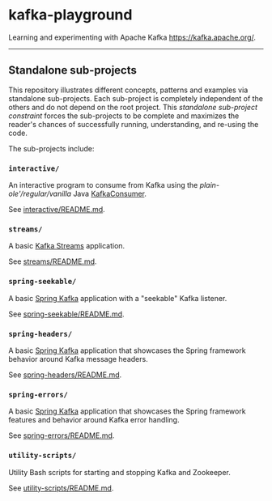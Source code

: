 # kafka-playground

Learning and experimenting with Apache Kafka <https://kafka.apache.org/>.

---

## Standalone sub-projects

This repository illustrates different concepts, patterns and examples via standalone sub-projects. Each sub-project is
completely independent of the others and do not depend on the root project. This _standalone sub-project constraint_
forces the sub-projects to be complete and maximizes the reader's chances of successfully running, understanding, and
re-using the code.

The sub-projects include:

### `interactive/`

An interactive program to consume from Kafka using the _plain-ole'/regular/vanilla_ Java [KafkaConsumer](https://github.com/apache/kafka/tree/40b0033eedf823d3bd3c6781cfd871a949c5827e/clients/src/main/java/org/apache/kafka/clients/consumer).

See [interactive/README.md](interactive/README.md). 

### `streams/`

A basic [Kafka Streams](https://kafka.apache.org/documentation/streams/) application.

See [streams/README.md](streams/README.md).

### `spring-seekable/`

A basic [Spring Kafka](https://spring.io/projects/spring-kafka) application with a "seekable" Kafka listener.

See [spring-seekable/README.md](spring-seekable/README.md).

### `spring-headers/`

A basic [Spring Kafka](https://spring.io/projects/spring-kafka) application that showcases the Spring framework behavior
around Kafka message headers.

See [spring-headers/README.md](spring-headers/README.md).

### `spring-errors/`

A basic [Spring Kafka](https://spring.io/projects/spring-kafka) application that showcases the Spring framework features
and behavior around Kafka error handling.

See [spring-errors/README.md](spring-errors/README.md).

### `utility-scripts/`

Utility Bash scripts for starting and stopping Kafka and Zookeeper.

See [utility-scripts/README.md](utility-scripts/README.md).
